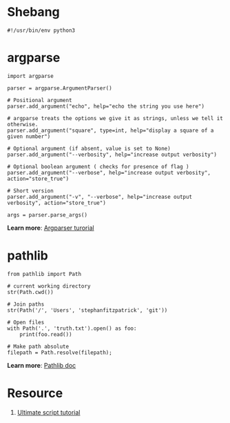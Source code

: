 # Shebang

`#!/usr/bin/env python3`

# argparse

```
import argparse

parser = argparse.ArgumentParser()

# Positional argument
parser.add_argument("echo", help="echo the string you use here")

# argparse treats the options we give it as strings, unless we tell it otherwise.
parser.add_argument("square", type=int, help="display a square of a given number")

# Optional argument (if absent, value is set to None)
parser.add_argument("--verbosity", help="increase output verbosity")

# Optional boolean argument ( checks for presence of flag )
parser.add_argument("--verbose", help="increase output verbosity", action="store_true")

# Short version
parser.add_argument("-v", "--verbose", help="increase output verbosity", action="store_true")

args = parser.parse_args()
```
**Learn more**: [Argparser turorial](https://docs.python.org/3/howto/argparse.html#id1)

# pathlib

```
from pathlib import Path

# current working directory
str(Path.cwd())

# Join paths
str(Path('/', 'Users', 'stephanfitzpatrick', 'git'))

# Open files
with Path('.', 'truth.txt').open() as foo:
    print(foo.read())

# Make path absolute
filepath = Path.resolve(filepath);
```

**Learn more**: [Pathlib doc](https://docs.python.org/3/library/pathlib.html#pathlib.Path)

# Resource

1. [Ultimate script tutorial](http://www.dreamsyssoft.com/python-scripting-tutorial/)
